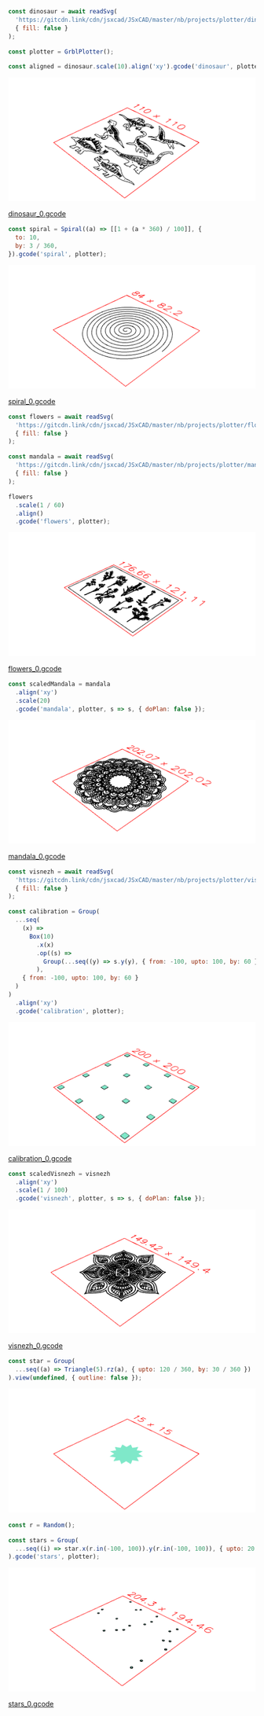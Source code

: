 ```JavaScript
const dinosaur = await readSvg(
  'https://gitcdn.link/cdn/jsxcad/JSxCAD/master/nb/projects/plotter/dinosaur.svg',
  { fill: false }
);
```

```JavaScript
const plotter = GrblPlotter();
```

```JavaScript
const aligned = dinosaur.scale(10).align('xy').gcode('dinosaur', plotter);
```

![Image](plotter.md.0.png)

[dinosaur_0.gcode](plotter.dinosaur_0.gcode)

```JavaScript
const spiral = Spiral((a) => [[1 + (a * 360) / 100]], {
  to: 10,
  by: 3 / 360,
}).gcode('spiral', plotter);
```

![Image](plotter.md.1.png)

[spiral_0.gcode](plotter.spiral_0.gcode)

```JavaScript
const flowers = await readSvg(
  'https://gitcdn.link/cdn/jsxcad/JSxCAD/master/nb/projects/plotter/flowers.svg',
  { fill: false }
);
```

```JavaScript
const mandala = await readSvg(
  'https://gitcdn.link/cdn/jsxcad/JSxCAD/master/nb/projects/plotter/mandala.svg',
  { fill: false }
);
```

```JavaScript
flowers
  .scale(1 / 60)
  .align()
  .gcode('flowers', plotter);
```

![Image](plotter.md.2.png)

[flowers_0.gcode](plotter.flowers_0.gcode)

```JavaScript
const scaledMandala = mandala
  .align('xy')
  .scale(20)
  .gcode('mandala', plotter, s => s, { doPlan: false });
```

![Image](plotter.md.3.png)

[mandala_0.gcode](plotter.mandala_0.gcode)

```JavaScript
const visnezh = await readSvg(
  'https://gitcdn.link/cdn/jsxcad/JSxCAD/master/nb/projects/plotter/visnezh.svg',
  { fill: false }
);
```

```JavaScript
const calibration = Group(
  ...seq(
    (x) =>
      Box(10)
        .x(x)
        .op((s) =>
          Group(...seq((y) => s.y(y), { from: -100, upto: 100, by: 60 }))
        ),
    { from: -100, upto: 100, by: 60 }
  )
)
  .align('xy')
  .gcode('calibration', plotter);
```

![Image](plotter.md.4.png)

[calibration_0.gcode](plotter.calibration_0.gcode)

```JavaScript
const scaledVisnezh = visnezh
  .align('xy')
  .scale(1 / 100)
  .gcode('visnezh', plotter, s => s, { doPlan: false });
```

![Image](plotter.md.5.png)

[visnezh_0.gcode](plotter.visnezh_0.gcode)

```JavaScript
const star = Group(
  ...seq((a) => Triangle(5).rz(a), { upto: 120 / 360, by: 30 / 360 })
).view(undefined, { outline: false });
```

![Image](plotter.md.6.png)

```JavaScript
const r = Random();
```

```JavaScript
const stars = Group(
  ...seq((i) => star.x(r.in(-100, 100)).y(r.in(-100, 100)), { upto: 20 })
).gcode('stars', plotter);
```

![Image](plotter.md.7.png)

[stars_0.gcode](plotter.stars_0.gcode)
